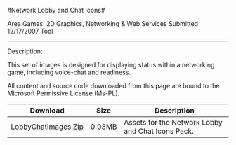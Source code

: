 #Network Lobby and Chat Icons#

Area
Games: 2D Graphics, Networking & Web Services
Submitted
12/17/2007
Tool

---

Description:

This set of images is designed for displaying status within a networking game, including voice-chat and readiness.


All content and source code downloaded from this page are bound to the Microsoft Permissive License (Ms-PL).

Download | Size | Description
---|---|---|
[LobbyChatImages.Zip](https://github.com/simondarksidej/XNAGameStudio/blob/master/Samples/LobbyChatImages.Zip?raw=true) | 0.03MB | Assets for the Network Lobby and Chat Icons Pack. 